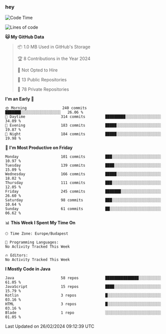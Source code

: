 ### hey

<!--START_SECTION:waka-->
![Code Time](http://img.shields.io/badge/Code%20Time-976%20hrs%2014%20mins-blue)

![Lines of code](https://img.shields.io/badge/From%20Hello%20World%20I%27ve%20Written-1.0%20million%20lines%20of%20code-blue)

**🐱 My GitHub Data** 

> 📦 1.0 MB Used in GitHub's Storage 
 > 
> 🏆 8 Contributions in the Year 2024
 > 
> 🚫 Not Opted to Hire
 > 
> 📜 13 Public Repositories 
 > 
> 🔑 78 Private Repositories 
 > 
**I'm an Early 🐤** 

```text
🌞 Morning                240 commits         ███████░░░░░░░░░░░░░░░░░░   26.06 % 
🌆 Daytime                314 commits         █████████░░░░░░░░░░░░░░░░   34.09 % 
🌃 Evening                183 commits         █████░░░░░░░░░░░░░░░░░░░░   19.87 % 
🌙 Night                  184 commits         █████░░░░░░░░░░░░░░░░░░░░   19.98 % 
```
📅 **I'm Most Productive on Friday** 

```text
Monday                   101 commits         ███░░░░░░░░░░░░░░░░░░░░░░   10.97 % 
Tuesday                  139 commits         ████░░░░░░░░░░░░░░░░░░░░░   15.09 % 
Wednesday                166 commits         █████░░░░░░░░░░░░░░░░░░░░   18.02 % 
Thursday                 111 commits         ███░░░░░░░░░░░░░░░░░░░░░░   12.05 % 
Friday                   245 commits         ███████░░░░░░░░░░░░░░░░░░   26.60 % 
Saturday                 98 commits          ███░░░░░░░░░░░░░░░░░░░░░░   10.64 % 
Sunday                   61 commits          ██░░░░░░░░░░░░░░░░░░░░░░░   06.62 % 
```


📊 **This Week I Spent My Time On** 

```text
🕑︎ Time Zone: Europe/Budapest

💬 Programming Languages: 
No Activity Tracked This Week

🔥 Editors: 
No Activity Tracked This Week
```

**I Mostly Code in Java** 

```text
Java                     58 repos            ███████████████░░░░░░░░░░   61.05 % 
JavaScript               15 repos            ████░░░░░░░░░░░░░░░░░░░░░   15.79 % 
Kotlin                   3 repos             █░░░░░░░░░░░░░░░░░░░░░░░░   03.16 % 
HTML                     3 repos             █░░░░░░░░░░░░░░░░░░░░░░░░   03.16 % 
Blade                    1 repo              ░░░░░░░░░░░░░░░░░░░░░░░░░   01.05 % 
```




 Last Updated on 26/02/2024 09:12:39 UTC
<!--END_SECTION:waka-->
